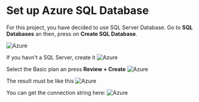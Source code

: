 # Set up Azure SQL Database
For this project, you have decided to use SQL Server Database. Go to **SQL Databases** an then, press on **Create SQL Database**.

![Azure](https://danielasensiolabs.blob.core.windows.net/myweeklydietlab/05_Create_sql_server_(1).png)

If you havn't a SQL Server, create it
![Azure](https://danielasensiolabs.blob.core.windows.net/myweeklydietlab/05_Create_sql_server_(2).png)

Select the Basic plan an press **Review + Create**
![Azure](https://danielasensiolabs.blob.core.windows.net/myweeklydietlab/05_Create_sql_server_(3).png)

The result must be like this
![Azure](https://danielasensiolabs.blob.core.windows.net/myweeklydietlab/05_Create_sql_server_(4).png)

You can get the connection string here:
![Azure](https://danielasensiolabs.blob.core.windows.net/myweeklydietlab/05_Create_sql_server_(5).png)

